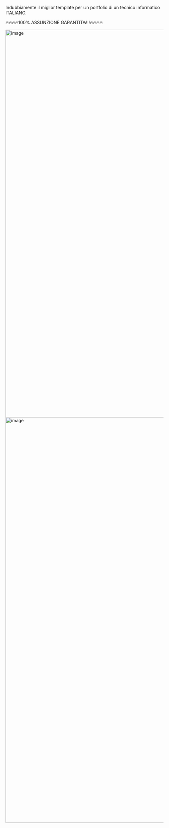 Indubbiamente il miglior template per un portfolio di un tecnico informatico ITALIANO.

🔥🔥🔥🔥100% ASSUNZIONE GARANTITA!!!🔥🔥🔥🔥

<img width="2541" height="1227" alt="image" src="https://github.com/user-attachments/assets/7107f778-f1c6-4586-9582-87c8fd53d262" />

<img width="2540" height="1285" alt="image" src="https://github.com/user-attachments/assets/57d65a62-5905-48b1-9be2-ada4ecac73c8" />
